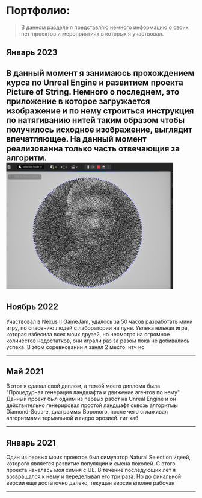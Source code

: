 Портфолио:
==========
>В данном разделе я представляю немного информацию о своих пет-проектов и мероприятиях в которых я участвовал.

## Январь 2023
В данный момент я занимаюсь прохождением курса по Unreal Engine и развитием проекта Picture of String. Немного о последнем, это приложение в которое загружается изображение и по нему строиться инструкция по натягиванию нитей таким образом чтобы получилось исходное изображение, выглядит впечатляющее. На данный момент реализованна только часть отвечающия за алгоритм.    
![Пример String Of Art](/images/StringOfArtExample.jpg)
---

## Ноябрь 2022
Участвовал в Nexus II GameJam, удалось за 50 часов разработать мини игру, по спасению людей с лаборатории на луне. Увлекательная игра, которая взбесила всех моих друзей, но несмотря на огромное количестов недостатков, они играли раз за разом пока не добивались успеха. В этом соревновании я занял 2 место.
итч ио

---

## Май 2021
В этот я сдавал свой диплом, а темой моего диплома была "Процедурная генерация ландшафта и движение агентов по нему". Данный проект был одним из первых работ на Unreal Engine и он действительно генерировал простой ландшафт сквозь алгоритмы Diamond-Square, диаграммы Вороного, после чего сглаживал алгоритмами термальной и гидро эрозией.
гит хаб

---

## Январь 2021
Один из первых моих проектов был симулятор Natural Selection идеей, которого является развитие популяции и смена поколей. С этого проекта началась моя химия с UE. В течение последующих лет я возвращался к нему и переделывал его три раза. Но до финальной версии еще достаточно далеко, текущая версия вполне рабочая

---
